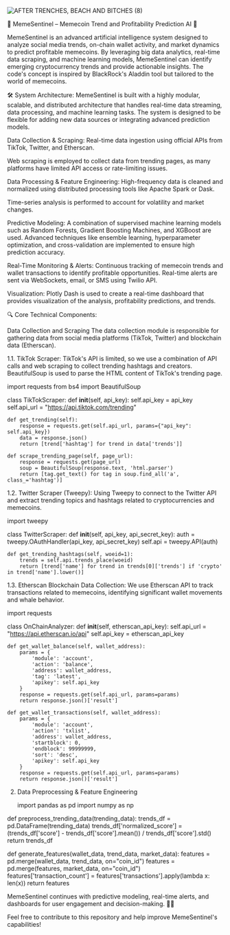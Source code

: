 
![AFTER TRENCHES, BEACH AND BITCHES (8)](https://github.com/user-attachments/assets/85ed1ca2-f67d-414e-bb3f-1d8f1bb68f74)

🤖 MemeSentinel – Memecoin Trend and Profitability Prediction AI 🚀

MemeSentinel is an advanced artificial intelligence system designed to analyze social media trends, on-chain wallet activity, and market dynamics to predict profitable memecoins. By leveraging big data analytics, real-time data scraping, and machine learning models, MemeSentinel can identify emerging cryptocurrency trends and provide actionable insights. The code's concept is inspired by BlackRock's Aladdin tool but tailored to the world of memecoins.

🛠️ System Architecture:
MemeSentinel is built with a highly modular, scalable, and distributed architecture that handles real-time data streaming, data processing, and machine learning tasks. The system is designed to be flexible for adding new data sources or integrating advanced prediction models.

Data Collection & Scraping:
Real-time data ingestion using official APIs from TikTok, Twitter, and Etherscan.

Web scraping is employed to collect data from trending pages, as many platforms have limited API access or rate-limiting issues.

Data Processing & Feature Engineering:
High-frequency data is cleaned and normalized using distributed processing tools like Apache Spark or Dask.

Time-series analysis is performed to account for volatility and market changes.

Predictive Modeling:
A combination of supervised machine learning models such as Random Forests, Gradient Boosting Machines, and XGBoost are used.
Advanced techniques like ensemble learning, hyperparameter optimization, and cross-validation are implemented to ensure high prediction accuracy.

Real-Time Monitoring & Alerts:
Continuous tracking of memecoin trends and wallet transactions to identify profitable opportunities.
Real-time alerts are sent via WebSockets, email, or SMS using Twilio API.

Visualization:
Plotly Dash is used to create a real-time dashboard that provides visualization of the analysis, profitability predictions, and trends.

🔍 Core Technical Components:

Data Collection and Scraping
The data collection module is responsible for gathering data from social media platforms (TikTok, Twitter) and blockchain data (Etherscan).

1.1. TikTok Scraper:
TikTok's API is limited, so we use a combination of API calls and web scraping to collect trending hashtags and creators. BeautifulSoup is used to parse the HTML content of TikTok's trending page.

import requests
from bs4 import BeautifulSoup

class TikTokScraper:
    def __init__(self, api_key):
        self.api_key = api_key
        self.api_url = "https://api.tiktok.com/trending"

    def get_trending(self):
        response = requests.get(self.api_url, params={"api_key": self.api_key})
        data = response.json()
        return [trend['hashtag'] for trend in data['trends']]

    def scrape_trending_page(self, page_url):
        response = requests.get(page_url)
        soup = BeautifulSoup(response.text, 'html.parser')
        return [tag.get_text() for tag in soup.find_all('a', class_='hashtag')]


1.2. Twitter Scraper (Tweepy):
Using Tweepy to connect to the Twitter API and extract trending topics and hashtags related to cryptocurrencies and memecoins.

import tweepy

class TwitterScraper:
    def __init__(self, api_key, api_secret_key):
        auth = tweepy.OAuthHandler(api_key, api_secret_key)
        self.api = tweepy.API(auth)

    def get_trending_hashtags(self, woeid=1):
        trends = self.api.trends_place(woeid)
        return [trend['name'] for trend in trends[0]['trends'] if 'crypto' in trend['name'].lower()]

1.3. Etherscan Blockchain Data Collection:
We use Etherscan API to track transactions related to memecoins, identifying significant wallet movements and whale behavior.

import requests

class OnChainAnalyzer:
    def __init__(self, etherscan_api_key):
        self.api_url = "https://api.etherscan.io/api"
        self.api_key = etherscan_api_key

    def get_wallet_balance(self, wallet_address):
        params = {
            'module': 'account',
            'action': 'balance',
            'address': wallet_address,
            'tag': 'latest',
            'apikey': self.api_key
        }
        response = requests.get(self.api_url, params=params)
        return response.json()['result']
    
    def get_wallet_transactions(self, wallet_address):
        params = {
            'module': 'account',
            'action': 'txlist',
            'address': wallet_address,
            'startblock': 0,
            'endblock': 99999999,
            'sort': 'desc',
            'apikey': self.api_key
        }
        response = requests.get(self.api_url, params=params)
        return response.json()['result']


2. Data Preprocessing & Feature Engineering

   import pandas as pd
import numpy as np

def preprocess_trending_data(trending_data):
    trends_df = pd.DataFrame(trending_data)
    trends_df['normalized_score'] = (trends_df['score'] - trends_df['score'].mean()) / trends_df['score'].std()
    return trends_df

def generate_features(wallet_data, trend_data, market_data):
    features = pd.merge(wallet_data, trend_data, on="coin_id")
    features = pd.merge(features, market_data, on="coin_id")
    features['transaction_count'] = features['transactions'].apply(lambda x: len(x))
    return features

MemeSentinel continues with predictive modeling, real-time alerts, and dashboards for user engagement and decision-making. 🚀🤖

Feel free to contribute to this repository and help improve MemeSentinel's capabilities!



